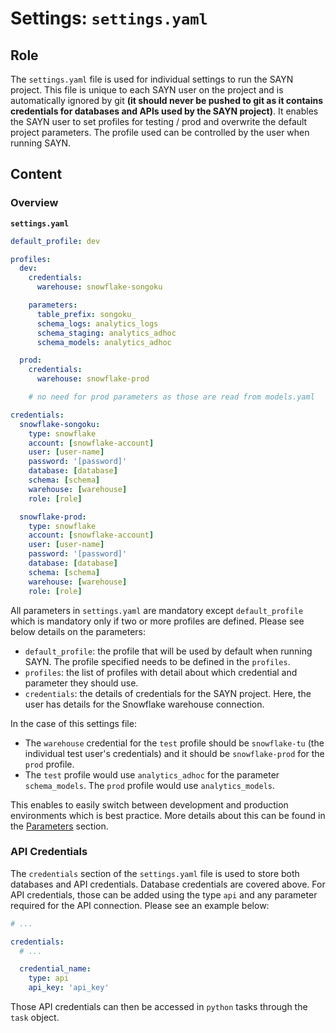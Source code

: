 # Settings: `settings.yaml`

## Role

The `settings.yaml` file is used for individual settings to run the SAYN project. This file is unique to each SAYN user on the project and is automatically ignored by git **(it should never be pushed to git as it contains credentials for databases and APIs used by the SAYN project)**. It enables the SAYN user to set profiles for testing / prod and overwrite the default project parameters. The profile used can be controlled by the user when running SAYN.

## Content

### Overview

**`settings.yaml`**

``` yaml
default_profile: dev

profiles:
  dev:
    credentials:
      warehouse: snowflake-songoku

    parameters:
      table_prefix: songoku_
      schema_logs: analytics_logs
      schema_staging: analytics_adhoc
      schema_models: analytics_adhoc

  prod:
    credentials:
      warehouse: snowflake-prod

    # no need for prod parameters as those are read from models.yaml

credentials:
  snowflake-songoku:
    type: snowflake
    account: [snowflake-account]
    user: [user-name]
    password: '[password]'
    database: [database]
    schema: [schema]
    warehouse: [warehouse]
    role: [role]

  snowflake-prod:
    type: snowflake
    account: [snowflake-account]
    user: [user-name]
    password: '[password]'
    database: [database]
    schema: [schema]
    warehouse: [warehouse]
    role: [role]
```

All parameters in `settings.yaml` are mandatory except `default_profile` which is mandatory only if two or more profiles are defined. Please see below details on the parameters:

- `default_profile`: the profile that will be used by default when running SAYN. The profile specified needs to be defined in the `profiles`.
- `profiles`: the list of profiles with detail about which credential and parameter they should use.
- `credentials`: the details of credentials for the SAYN project. Here, the user has details for the Snowflake warehouse connection.

In the case of this settings file:

- The `warehouse` credential for the `test` profile should be `snowflake-tu` (the individual test user's credentials) and it should be `snowflake-prod` for the `prod` profile.
- The `test` profile would use `analytics_adhoc` for the parameter `schema_models`. The `prod` profile would use `analytics_models`.

This enables to easily switch between development and production environments which is best practice. More details about this can be found in the [Parameters](parameters.md) section.

### API Credentials

The `credentials` section of the `settings.yaml` file is used to store both databases and API credentials. Database credentials are covered above. For API credentials, those can be added using the type `api` and any parameter required for the API connection. Please see an example below:

```yaml
# ...

credentials:
  # ...

  credential_name:
    type: api
    api_key: 'api_key'
```

Those API credentials can then be accessed in `python` tasks through the `task` object.
